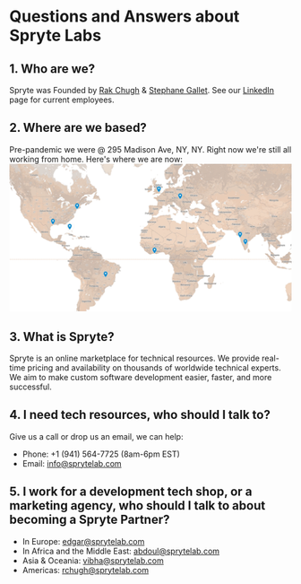 # Questions and Answers about Spryte Labs

## 1. Who are we?

Spryte was Founded by [Rak Chugh](https://www.linkedin.com/in/rakchugh/) & [Stephane Gallet](https://www.linkedin.com/in/sgallet/). See our [LinkedIn](https://www.linkedin.com/company/sprytelabs) page for current employees. 

## 2. Where are we based?

Pre-pandemic we were @ 295 Madison Ave, NY, NY. Right now we're still all working from home. Here's where we are now:
![Spryte Remote](_media/Spryte-Resources.jpg ':size=50%')

## 3. What is Spryte?

Spryte is an online marketplace for technical resources. We provide real-time pricing and availability on thousands of worldwide technical experts. We aim to make custom software development easier, faster, and more successful. 

## 4. I need tech resources, who should I talk to?

Give us a call or drop us an email, we can help: 
- Phone: +1 (941) 564-7725‬ (8am-6pm EST)
- Email: info@sprytelab.com

## 5. I work for a development tech shop, or a marketing agency, who should I talk to about becoming a Spryte Partner?

- In Europe: edgar@sprytelab.com
- In Africa and the Middle East: abdoul@sprytelab.com
- Asia & Oceania: vibha@sprytelab.com
- Americas: rchugh@sprytelab.com

